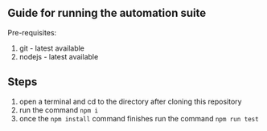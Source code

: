 ## Guide for running the automation suite

Pre-requisites:
1. git - latest available
2. nodejs - latest available

## Steps

1. open a terminal and cd to the directory after cloning this repository
2. run the command `npm i`
3. once the `npm install` command finishes run the command `npm run test`